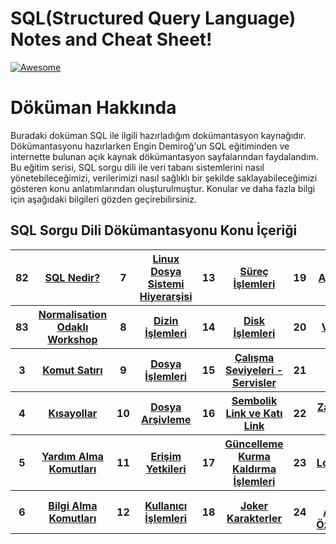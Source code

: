 # SQL(Structured Query Language) Notes and Cheat Sheet! 
[![Awesome](https://cdn.rawgit.com/sindresorhus/awesome/d7305f38d29fed78fa85652e3a63e154dd8e8829/media/badge.svg)](https://github.com/sindresorhus/awesome) <a name="awesome-frontend-resources"></a>

# Döküman Hakkında

<p>
Buradaki doküman SQL ile ilgili hazırladığım dokümantasyon kaynağıdır. Dökümantasyonu hazırlarken Engin Demiroğ'un SQL eğitiminden ve internette bulunan açık kaynak dökümantasyon sayfalarından faydalandım. Bu eğitim serisi, SQL sorgu dili ile veri tabanı sistemlerini nasıl yönetebileceğimizi, verilerimizi nasıl sağlıklı bir şekilde saklayabileceğimizi gösteren konu anlatımlarından oluşturulmuştur. Konular ve daha fazla bilgi için aşağıdaki bilgileri gözden geçirebilirsiniz.
</p>

## SQL Sorgu Dili Dökümantasyonu Konu İçeriği

<table class="table table-striped">

  <tbody>
    <tr>
      <th scope="row">82</th>
      <th scope="row"><a href="https://github.com/berkeJr/sql-operations-notes/blob/master/documentations/1.sql-intro.md" >SQL Nedir?</a></th>
      <th scope="row">7</th>
      <th scope="row"><a href="https://github.com/taylanbildik/Linux_Dersleri/tree/master/dok%C3%BCmantasyonlar/Linux_dosya_sistemi_hiyerar%C5%9Fisi.md#linux-dosya-sistemi-hiyerar%C5%9Fisi" >Linux Dosya Sistemi Hiyerarşisi</a></th>
	  <th scope="row">13</th>
	  <th scope="row"><a href="https://github.com/taylanbildik/Linux_Dersleri/tree/master/dok%C3%BCmantasyonlar/s%C3%BCre%C3%A7_i%C5%9Flemleri.md#s%C3%BCre%C3%A7lerprocess" >Süreç İşlemleri</a></th>
	  <th scope="row">19</th>
	  <th scope="row"><a href="https://github.com/taylanbildik/Linux_Dersleri/tree/master/dok%C3%BCmantasyonlar/a%C4%9F_komutlar%C4%B1.md#a%C4%9Fnetwork-komutlar%C4%B1" >Ağ Komutları</a></th>
    </tr>
    <tr>
      <th scope="row">83</th>
      <th scope="row"><a href="https://github.com/berkeJr/sql-operations-notes/blob/master/documentations/2.normalisation-odakli-workshop.md" >Normalisation Odaklı Workshop</a></th>
      <th scope="row">8</th>
      <th scope="row"><a href="https://github.com/taylanbildik/Linux_Dersleri/tree/master/dok%C3%BCmantasyonlar/dizin_i%C5%9Flemleri.md#dizinler-hakk%C4%B1nda" >Dizin İşlemleri</a></th>
	  <th scope="row">14</th>
	  <th scope="row"><a href="https://github.com/taylanbildik/Linux_Dersleri/tree/master/dok%C3%BCmantasyonlar/disk_i%C5%9Flemleri.md#disk-%C4%B0%C5%9Flemleri" >Disk İşlemleri</a></th>
	  <th scope="row">20</th>
	  <th scope="row"><a href="https://github.com/taylanbildik/Linux_Dersleri/tree/master/dok%C3%BCmantasyonlar/vim_edit%C3%B6r%C3%BC.md#vim-edit%C3%B6r%C3%BC" >Vim Editörü</a></th>
    </tr>
    <tr>
      <th scope="row">3</th>
	  <th scope="row"><a href="https://github.com/taylanbildik/Linux_Dersleri/tree/master/dok%C3%BCmantasyonlar/komut_sat%C4%B1r%C4%B1.md#komut-sat%C4%B1r%C4%B1" >Komut Satırı</a></th>
	  <th scope="row">9</th>
      <th scope="row"><a href="https://github.com/taylanbildik/Linux_Dersleri/tree/master/dok%C3%BCmantasyonlar/dosya_i%C5%9Flemleri.md#dosya-%C4%B0%C5%9Flemleri" >Dosya İşlemleri</a></th>
	  <th scope="row">15</th>
	  <th scope="row"><a href="https://github.com/taylanbildik/Linux_Dersleri/tree/master/dok%C3%BCmantasyonlar/%C3%A7al%C4%B1%C5%9Fma_seviyeleri-servisler.md#%C3%87al%C4%B1%C5%9Fma-seviyelerirunlevels" >Çalışma Seviyeleri - Servisler</a></th>
	  <th scope="row">21</th>
	  <th scope="row"><a href="https://github.com/taylanbildik/Linux_Dersleri/tree/master/dok%C3%BCmantasyonlar/konsoldan_dosya_indirmek.md#konsol-%C3%9Czerinden-dosya-%C4%B0ndirmek" >Dosya İndirmek</a></th>
    </tr>
    </tr>
	  <tr>
      <th scope="row">4</th>
	  <th scope="row"><a href="https://github.com/taylanbildik/Linux_Dersleri/tree/master/dok%C3%BCmantasyonlar/k%C4%B1sayollar.md#k%C4%B1sayollar" >Kısayollar</a></th>
	  <th scope="row">10</th>
	  <th scope="row"><a href="https://github.com/taylanbildik/Linux_Dersleri/tree/master/dok%C3%BCmantasyonlar/dosya_ar%C5%9Fivleme.md#dosya-ar%C5%9Fiv-%C4%B0%C5%9Flemleri" >Dosya Arşivleme</a></th>
	  <th scope="row">16</th>
	  <th scope="row"><a href="https://github.com/taylanbildik/Linux_Dersleri/tree/master/dok%C3%BCmantasyonlar/sembolik_link-ve-kat%C4%B1_link.md#sembolik-link-ve-kat%C4%B1-link" >Sembolik Link ve Katı Link</a></th>
	  <th scope="row">22</th>
	  <th scope="row"><a href="https://github.com/taylanbildik/Linux_Dersleri/tree/master/dok%C3%BCmantasyonlar/zamanlam%C4%B1%C5%9F_g%C3%B6revler.md#zamanlanm%C4%B1%C5%9F-g%C3%B6revler" >Zamanlanmış Görevler</a></th>
    </tr>
	  <tr>
      <th scope="row">5</th>
	  <th scope="row"><a href="https://github.com/taylanbildik/Linux_Dersleri/tree/master/dok%C3%BCmantasyonlar/yard%C4%B1m_alma_komutlar%C4%B1.md#yard%C4%B1m-almak" >Yardım Alma Komutları</a></th>
	  <th scope="row">11</th>
	  <th scope="row"><a href="https://github.com/taylanbildik/Linux_Dersleri/tree/master/dok%C3%BCmantasyonlar/eri%C5%9Fim_yetkileri.md#eri%C5%9Fim-yetkileri" >Erişim Yetkileri</a></th>  
	  <th scope="row">17</th>
	  <th scope="row"><a href="https://github.com/taylanbildik/Linux_Dersleri/tree/master/dok%C3%BCmantasyonlar/kurma-kald%C4%B1rma-g%C3%BCncelleme_i%C5%9Flemleri.md#kurma-kald%C4%B1rma-g%C3%BCncelleme-%C4%B0%C5%9Flemleri" >Güncelleme Kurma Kaldırma İşlemleri</a></th>
	  <th scope="row">23</th>
	  <th scope="row"><a href="https://github.com/taylanbildik/Linux_Dersleri/tree/master/dok%C3%BCmantasyonlar/log_kay%C4%B1tlar%C4%B1.md#log-kay%C4%B1tlar%C4%B1" >Log Dosyaları</a></th>
    </tr>
	  <tr>
      <th scope="row">6</th>
	  <th scope="row"><a href="https://github.com/taylanbildik/Linux_Dersleri/tree/master/dok%C3%BCmantasyonlar/bilgi_alma.md#bilgi-almak" >Bilgi Alma Komutları</a></th>
	  <th scope="row">12</th>
	  <th scope="row"><a href="https://github.com/taylanbildik/Linux_Dersleri/tree/master/dok%C3%BCmantasyonlar/kullan%C4%B1c%C4%B1_i%C5%9Flemleri.md#kullan%C4%B1c%C4%B1-%C4%B0%C5%9Flemleri" >Kullanıcı İşlemleri</a></th>
	  <th scope="row">18</th>
	  <th scope="row"><a href="https://github.com/taylanbildik/Linux_Dersleri/tree/master/dok%C3%BCmantasyonlar/joker_karakterler%28wildcards%29.md#joker-karakterlerwildcards" >Joker Karakterler</a></th>
	  <th scope="row">24</th>
	  <th scope="row"><a href="https://github.com/taylanbildik/Linux_Dersleri/blob/master/dok%C3%BCmantasyonlar/sistem-gorunumunu-ozellestirmek.md#linux-aray%C3%BCz%C3%BCn%C3%BC-%C3%B6zelle%C5%9Ftirmek" >Linux Arayüzünü Özelleştirmek</a></th>
    </tr>
  </tbody>
</table>



